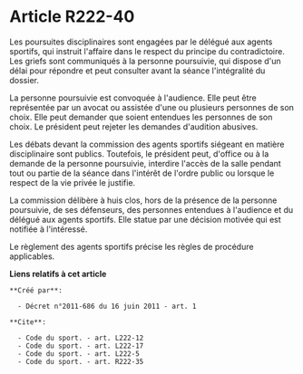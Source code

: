 # Article R222-40

Les poursuites disciplinaires sont engagées par le délégué aux agents sportifs, qui instruit l'affaire dans le respect du
principe du contradictoire. Les griefs sont communiqués à la personne poursuivie, qui dispose d'un délai pour répondre et
peut consulter avant la séance l'intégralité du dossier. 

La personne poursuivie est convoquée à l'audience. Elle peut être représentée par un avocat ou assistée d'une ou plusieurs
personnes de son choix. Elle peut demander que soient entendues les personnes de son choix. Le président peut rejeter les
demandes d'audition abusives. 

Les débats devant la commission des agents sportifs siégeant en matière disciplinaire sont publics. Toutefois, le président
peut, d'office ou à la demande de la personne poursuivie, interdire l'accès de la salle pendant tout ou partie de la séance
dans l'intérêt de l'ordre public ou lorsque le respect de la vie privée le justifie. 

La commission délibère à huis clos, hors de la présence de la personne poursuivie, de ses défenseurs, des personnes entendues
à l'audience et du délégué aux agents sportifs. Elle statue par une décision motivée qui est notifiée à l'intéressé. 

Le règlement des agents sportifs précise les règles de procédure applicables.

**Liens relatifs à cet article**

	**Créé par**:

	  - Décret n°2011-686 du 16 juin 2011 - art. 1

	**Cite**:

	  - Code du sport. - art. L222-12
	  - Code du sport. - art. L222-17
	  - Code du sport. - art. L222-5
	  - Code du sport. - art. R222-35
